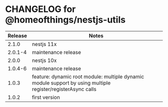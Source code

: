 # CHANGELOG for @homeofthings/nestjs-utils

| Release | Notes                                                                                                        |
| ------- | ------------------------------------------------------------------------------------------------------------ |
| 2.1.0   | nestjs 11x                                                                                                   |
| 2.0.1-4 | maintenance release                                                                                          |
| 2.0.0   | nestjs 10x                                                                                                   |
| 1.0.4-6 | maintenance release                                                                                          |
| 1.0.3   | feature: dynamic root module: multiple dynamic module support by using multiple register/registerAsync calls |
| 1.0.2   | first version                                                                                                |
